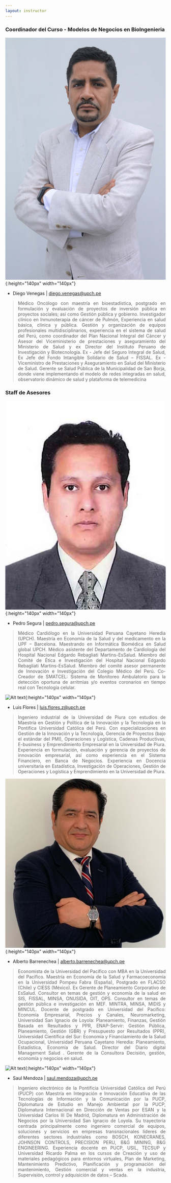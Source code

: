 ```yaml
---
layout: instructor
---
```

### Coordinador del Curso - Modelos de Negocios en BioIngenieria
![Alt text](/instructors/diego_venegas.png){:height="140px" width="140px"}

* Diego Venegas | diego.venegas@upch.pe 
><div style="text-align: justify"> Médico Oncólogo con maestría en bioestadística, postgrado en formulación y evaluación de proyectos de inversión pública en proyectos sociales; así como Gestión pública y gobierno. Investigador clínico en Inmunoterapia de cáncer de Pulmón, Experiencia en salud básica, clínica y pública. Gestión y organización de equipos profesionales multidisciplinarios, experiencia en el sistema de salud del Perú, como coordinador del Plan Nacional Integral del Cáncer y Asesor del Viceministerio de prestaciones y aseguramiento del Ministerio de Salud y ex Director del Instituto Peruano de Investigación y Biotecnología. Ex - Jefe del Seguro Integral de Salud, Ex Jefe del Fondo Intangible Solidario de Salud – FISSAL. Ex -Viceministro de Prestaciones y Aseguramiento en Salud del Ministerio de Salud. Gerente se Salud Pública de la Municipalidad de San Borja, donde viene implementando el modelo de redes integradas en salud, observatorio dinámico de salud y plataforma de telemedicina </div>


### Staff de Asesores 
![Alt text](/instructors/pedro_segura.png){:height="140px" width="140px"}

* Pedro Segura | pedro.segura@upch.pe 
><div style="text-align: justify"> Médico Cardiólogo en la Universidad Peruana Cayetano Heredia (UPCH). Maestría en Economía de la Salud y del medicamento en la UPF – Barcelona. Maestrando en Informática Biomédica en Salud global UPCH. Médico asistente del Departamento de Cardiología del Hospital Nacional Edgardo Rebagliati Martins-EsSalud. Miembro del Comité de Ética e Investigación del Hospital Nacional Edgardo Rebagliati Martins-EsSalud. Miembro del comité asesor permanente de Innovación e Investigación del Colegio Médico del Perú. Co-Creador de SMATCEL: Sistema de Monitoreo Ambulatorio para la detección oportuna de arritmias y/o eventos coronarios en tiempo real con Tecnología celular. </div> 


![Alt text](/instructors/){:height="140px" width="140px"}

* Luis Flores | luis.flores.z@upch.pe 
><div style="text-align: justify"> Ingeniero industrial de la Universidad de Piura con estudios de Maestría en Gestión y Política de la Innovación y la Tecnología en la Pontifica Universidad Católica del Perú. Con especializaciones en Gestión de la Innovación y la Tecnología, Gerencia de Proyectos (bajo el estándar del PMI), Operaciones y Logística, Cadenas Productivas, E-business y Emprendimiento Empresarial en la Universidad de Piura. Experiencia en formulación, evaluación y gerencia de proyectos de innovación empresarial, así como experiencia en el Sistema Financiero, en Banca de Negocios. Experiencia en Docencia universitaria en Estadística, Investigación de Operaciones, Gestión de Operaciones y Logística y Emprendimiento en la Universidad de Piura. </div> 

![Alt text](/instructors/alberto_barrenechea.jpeg){:height="140px" width="140px"}

* Alberto Barrenechea | alberto.barrenechea@upch.pe 
><div style="text-align: justify"> Economista de la Universidad del Pacífico con MBA en la Universidad del Pacífico. Maestría en Economía de la Salud y Farmacoeconomía en la Universidad Pompeu Fabra (España), Postgrado en FLACSO (Chile) y CIESS (México). Ex Gerente de Planeamiento Corporativo de EsSalud. Consultor en temas de gestión y economía de la salud en SIS, FISSAL, MINSA, ONUSIDA, OIT, OPS. Consultor en temas de gestión pública e investigación en MEF. MINTRA, MINSA, MIDIS y MINCUL. Docente de postgrado en Universidad del Pacífico: Economía Empresarial, Precios y Canales, Neuromarketing, Universidad San Ignacio de Loyola: Planeamiento, Finanzas, Gestión Basada en Resultados y PPR, ENAP-Servir: Gestión Pública, Planeamiento, Gestión (GBR) y Presupuesto por Resultados (PPR), Universidad Científica del Sur: Economía y Financiamiento de la Salud Ocupacional, Universidad Peruana Cayetano Heredia: Planeamiento, Estadística, Economía de Salud. Director del Diario digital Management Salud . Gerente de la Consultora Decisión, gestión, economía y negocios en salud. </div> 

![Alt text](/instructors/){:height="140px" width="140px"}

* Saul Mendoza  | saul.mendoza@upch.pe 
><div style="text-align: justify"> Ingeniero electrónico de la Pontificia Universidad Católica del Perú (PUCP) con Maestría en Integración e Innovación Educativa de las Tecnologías de Información y la Comunicación por la PUCP, Diplomatura de Estudio en Manejo Ambiental por la PUCP, Diplomatura Internacional en Dirección de Ventas por ESAN y la Universidad Carlos III De Madrid, Diplomatura en Administración de Negocios por la Universidad San Ignacio de Loyola. Su trayectoria centrada principalmente como ingeniero comercial de equipos, soluciones y servicios en empresas transnacionales líderes de diferentes sectores industriales como BOSCH, KONECRANES, JOHNSON CONTROLS, PRECISION PERU, B&G MINING, B&G ENGINEERING. Experiencia docente en PUCP, USIL, TECSUP y Universidad Ricardo Palma en los cursos de Creación y uso de materiales pedagógicos para entornos virtuales, Plan de Marketing, Mantenimiento Predictivo, Planificación y programación del mantenimiento, Gestión comercial y ventas en la industria, Supervisión, control y adquisición de datos – Scada. </div> 

